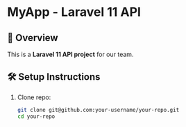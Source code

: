 # MyApp - Laravel 11 API

## 🚀 Overview
This is a **Laravel 11 API project** for our team.  

## 🛠 Setup Instructions
1. Clone repo:
   ```bash
   git clone git@github.com:your-username/your-repo.git
   cd your-repo
